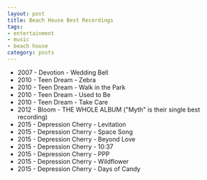 ```yaml
---
layout: post
title: Beach House Best Recordings
tags:
- entertainment
- music
- beach house
category: posts
---
```


* 2007 - Devotion - Wedding Bell	
* 2010 - Teen Dream - Zebra
* 2010 - Teen Dream - Walk in the Park
* 2010 - Teen Dream - Used to Be
* 2010 - Teen Dream - Take Care
* 2012 - Bloom - THE WHOLE ALBUM ("Myth" is their single best recording)
* 2015 - Depression Cherry - Levitation
* 2015 - Depression Cherry - Space Song
* 2015 - Depression Cherry - Beyond Love
* 2015 - Depression Cherry - 10:37
* 2015 - Depression Cherry - PPP
* 2015 - Depression Cherry - Wildflower
* 2015 - Depression Cherry - Days of Candy
